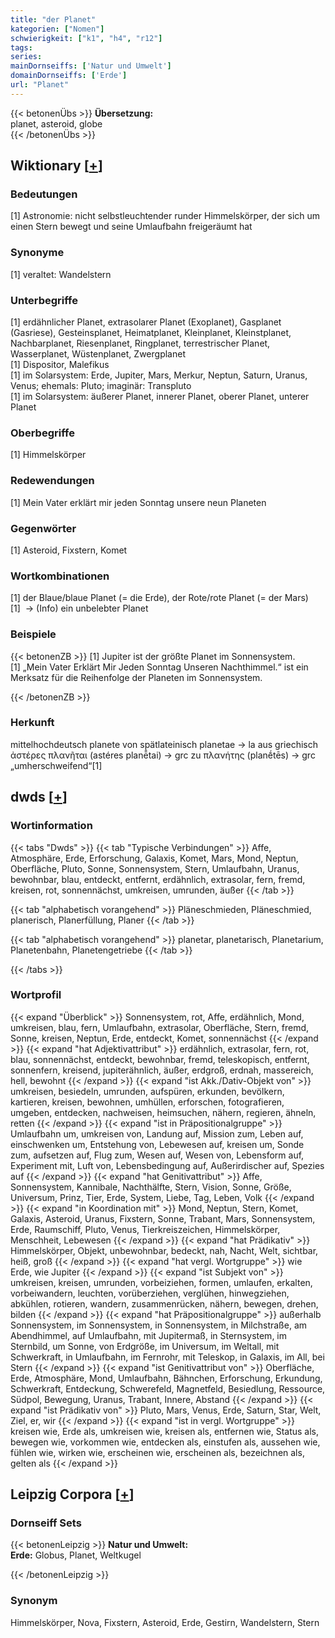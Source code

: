 ```yaml
---
title: "der Planet"
kategorien: ["Nomen"]
schwierigkeit: ["k1", "h4", "r12"]
tags:
series:
mainDornseiffs: ['Natur und Umwelt']
domainDornseiffs: ['Erde']
url: "Planet"
---
```


{{< betonenÜbs >}}
**Übersetzung:**  
planet, asteroid, globe  
{{< /betonenÜbs >}}

## Wiktionary [[+](https://de.wiktionary.org/wiki/Planet)]

### Bedeutungen
[1] Astronomie: nicht selbstleuchtender runder Himmelskörper, der sich um einen Stern bewegt und seine Umlaufbahn freigeräumt hat  

### Synonyme
[1] veraltet: Wandelstern  

### Unterbegriffe
[1] erdähnlicher Planet, extrasolarer Planet (Exoplanet), Gasplanet (Gasriese), Gesteinsplanet, Heimatplanet, Kleinplanet, Kleinstplanet, Nachbarplanet, Riesenplanet, Ringplanet, terrestrischer Planet, Wasserplanet, Wüstenplanet, Zwergplanet  
[1] Dispositor, Malefikus  
[1] im Solarsystem: Erde, Jupiter, Mars, Merkur, Neptun, Saturn, Uranus, Venus; ehemals: Pluto; imaginär: Transpluto  
[1] im Solarsystem: äußerer Planet, innerer Planet, oberer Planet, unterer Planet  

### Oberbegriffe
[1] Himmelskörper  

### Redewendungen
[1] Mein Vater erklärt mir jeden Sonntag unsere neun Planeten  

### Gegenwörter
[1] Asteroid, Fixstern, Komet  

### Wortkombinationen
[1] der Blaue/blaue Planet (= die Erde), der Rote/rote Planet (= der Mars)  
[1]  -> (Info) ein unbelebter Planet  

### Beispiele
{{< betonenZB >}}
[1] Jupiter ist der größte Planet im Sonnensystem.  
[1] „Mein Vater Erklärt Mir Jeden Sonntag Unseren Nachthimmel.“ ist ein Merksatz für die Reihenfolge der Planeten im Sonnensystem.  

{{< /betonenZB >}}
### Herkunft
mittelhochdeutsch planete von spätlateinisch planetae → la aus griechisch ἀστέρες πλανῆται (astéres planē̂tai) → grc zu πλανήτης (planḗtēs) → grc „umherschweifend“[1]  



## dwds [[+](https://www.dwds.de/wb/Planet)]

### Wortinformation
{{< tabs "Dwds" >}}
{{< tab "Typische Verbindungen" >}}
Affe, Atmosphäre, Erde, Erforschung, Galaxis, Komet, Mars, Mond, Neptun, Oberfläche, Pluto, Sonne, Sonnensystem, Stern, Umlaufbahn, Uranus, bewohnbar, blau, entdeckt, entfernt, erdähnlich, extrasolar, fern, fremd, kreisen, rot, sonnennächst, umkreisen, umrunden, äußer
{{< /tab >}}

{{< tab "alphabetisch vorangehend" >}}
Pläneschmieden, Pläneschmied, planerisch, Planerfüllung, Planer
{{< /tab >}}

{{< tab "alphabetisch vorangehend" >}}
planetar, planetarisch, Planetarium, Planetenbahn, Planetengetriebe
{{< /tab >}}

{{< /tabs >}}

### Wortprofil
{{< expand "Überblick" >}} Sonnensystem, rot, Affe, erdähnlich, Mond, umkreisen, blau, fern, Umlaufbahn, extrasolar, Oberfläche, Stern, fremd, Sonne, kreisen, Neptun, Erde, entdeckt, Komet, sonnennächst {{< /expand >}}
{{< expand "hat Adjektivattribut" >}} erdähnlich, extrasolar, fern, rot, blau, sonnennächst, entdeckt, bewohnbar, fremd, teleskopisch, entfernt, sonnenfern, kreisend, jupiterähnlich, äußer, erdgroß, erdnah, massereich, hell, bewohnt {{< /expand >}}
{{< expand "ist Akk./Dativ-Objekt von" >}} umkreisen, besiedeln, umrunden, aufspüren, erkunden, bevölkern, kartieren, kreisen, bewohnen, umhüllen, erforschen, fotografieren, umgeben, entdecken, nachweisen, heimsuchen, nähern, regieren, ähneln, retten {{< /expand >}}
{{< expand "ist in Präpositionalgruppe" >}} Umlaufbahn um, umkreisen von, Landung auf, Mission zum, Leben auf, einschwenken um, Entstehung von, Lebewesen auf, kreisen um, Sonde zum, aufsetzen auf, Flug zum, Wesen auf, Wesen von, Lebensform auf, Experiment mit, Luft von, Lebensbedingung auf, Außerirdischer auf, Spezies auf {{< /expand >}}
{{< expand "hat Genitivattribut" >}} Affe, Sonnensystem, Kannibale, Nachthälfte, Stern, Vision, Sonne, Größe, Universum, Prinz, Tier, Erde, System, Liebe, Tag, Leben, Volk {{< /expand >}}
{{< expand "in Koordination mit" >}} Mond, Neptun, Stern, Komet, Galaxis, Asteroid, Uranus, Fixstern, Sonne, Trabant, Mars, Sonnensystem, Erde, Raumschiff, Pluto, Venus, Tierkreiszeichen, Himmelskörper, Menschheit, Lebewesen {{< /expand >}}
{{< expand "hat Prädikativ" >}} Himmelskörper, Objekt, unbewohnbar, bedeckt, nah, Nacht, Welt, sichtbar, heiß, groß {{< /expand >}}
{{< expand "hat vergl. Wortgruppe" >}} wie Erde, wie Jupiter {{< /expand >}}
{{< expand "ist Subjekt von" >}} umkreisen, kreisen, umrunden, vorbeiziehen, formen, umlaufen, erkalten, vorbeiwandern, leuchten, vorüberziehen, verglühen, hinwegziehen, abkühlen, rotieren, wandern, zusammenrücken, nähern, bewegen, drehen, bilden {{< /expand >}}
{{< expand "hat Präpositionalgruppe" >}} außerhalb Sonnensystem, im Sonnensystem, in Sonnensystem, in Milchstraße, am Abendhimmel, auf Umlaufbahn, mit Jupitermaß, in Sternsystem, im Sternbild, um Sonne, von Erdgröße, im Universum, im Weltall, mit Schwerkraft, in Umlaufbahn, im Fernrohr, mit Teleskop, in Galaxis, im All, bei Stern {{< /expand >}}
{{< expand "ist Genitivattribut von" >}} Oberfläche, Erde, Atmosphäre, Mond, Umlaufbahn, Bähnchen, Erforschung, Erkundung, Schwerkraft, Entdeckung, Schwerefeld, Magnetfeld, Besiedlung, Ressource, Südpol, Bewegung, Uranus, Trabant, Innere, Abstand {{< /expand >}}
{{< expand "ist Prädikativ von" >}} Pluto, Mars, Venus, Erde, Saturn, Star, Welt, Ziel, er, wir {{< /expand >}}
{{< expand "ist in vergl. Wortgruppe" >}} kreisen wie, Erde als, umkreisen wie, kreisen als, entfernen wie, Status als, bewegen wie, vorkommen wie, entdecken als, einstufen als, aussehen wie, fühlen wie, wirken wie, erscheinen wie, erscheinen als, bezeichnen als, gelten als {{< /expand >}}

## Leipzig Corpora [[+](https://corpora.uni-leipzig.de/en/res?word=Planet&corpusId=deu_newscrawl-public_2018)]

### Dornseiff Sets
{{< betonenLeipzig >}}
**Natur und Umwelt:**  
**Erde:** Globus, Planet, Weltkugel  

{{< /betonenLeipzig >}}

### Synonym
Himmelskörper, Nova, Fixstern, Asteroid, Erde, Gestirn, Wandelstern, Stern

